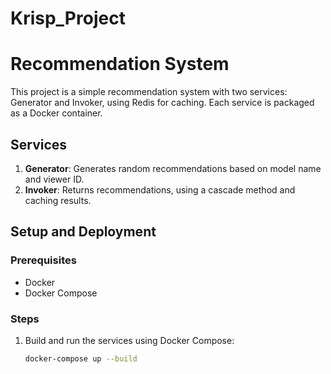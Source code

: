 # Krisp_Project

# Recommendation System

This project is a simple recommendation system with two services: Generator and Invoker, using Redis for caching. Each service is packaged as a Docker container.

## Services

1. **Generator**: Generates random recommendations based on model name and viewer ID.
2. **Invoker**: Returns recommendations, using a cascade method and caching results.

## Setup and Deployment

### Prerequisites

- Docker
- Docker Compose

### Steps

1. Build and run the services using Docker Compose:
   ```bash
   docker-compose up --build
